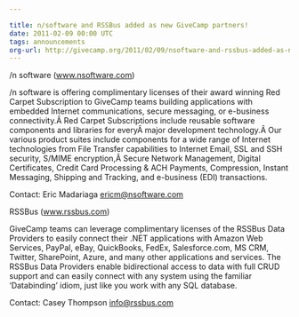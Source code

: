 ```yaml
---

title: n/software and RSSBus added as new GiveCamp partners!
date: 2011-02-09 00:00 UTC
tags: announcements
org-url: http://givecamp.org/2011/02/09/nsoftware-and-rssbus-added-as-new-givecamp-partners/
---
```


/n software (www.nsoftware.com)

/n software is offering complimentary licenses of their award winning Red Carpet Subscription to GiveCamp teams building applications with embedded Internet communications, secure messaging, or e-business connectivity.Â  Red Carpet Subscriptions include reusable software components and libraries for everyÂ  major development technology.Â  Our various product suites include components for a wide range of Internet technologies from File Transfer capabilities to Internet Email, SSL and SSH security, S/MIME encryption,Â  Secure Network Management, Digital Certificates, Credit Card Processing & ACH Payments, Compression, Instant Messaging, Shipping and Tracking, and e-business (EDI) transactions.

Contact: Eric Madariaga ericm@nsoftware.com


RSSBus (www.rssbus.com) 

GiveCamp teams can leverage complimentary licenses of the RSSBus Data Providers to easily connect their .NET applications with Amazon Web Services, PayPal, eBay, QuickBooks, FedEx, Salesforce.com, MS CRM, Twitter, SharePoint, Azure, and many other applications and services. The RSSBus Data Providers enable bidirectional access to data with full CRUD support and can easily connect with any system using the familiar ‘Databinding’ idiom, just like you work with any SQL database.

Contact: Casey Thompson info@rssbus.com

